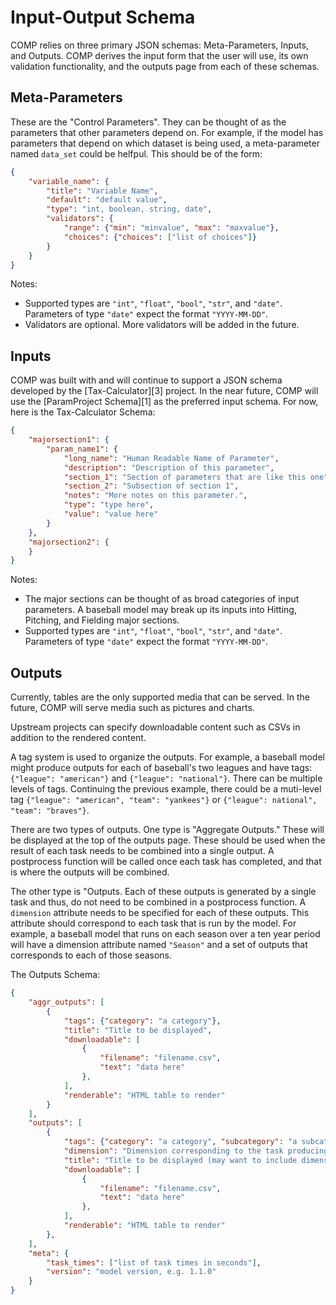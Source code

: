 # Input-Output Schema

COMP relies on three primary JSON schemas: Meta-Parameters, Inputs, and Outputs. COMP derives the input form that the user will use, its own validation functionality, and the outputs page from each of these schemas.

Meta-Parameters
--------------------------------

These are the "Control Parameters". They can be thought of as the parameters that other parameters depend on. For example, if the model has parameters that depend on which dataset is being used, a meta-parameter named `data_set` could be helfpul. This should be of the form:

```json
{
    "variable_name": {
        "title": "Variable Name",
        "default": "default value",
        "type": "int, boolean, string, date",
        "validators": {
            "range": {"min": "minvalue", "max": "maxvalue"},
            "choices": {"choices": ["list of choices"]}
        }
    }
}
```

Notes:
- Supported types are `"int"`, `"float"`, `"bool"`, `"str"`, and `"date"`. Parameters of type `"date"` expect the format `"YYYY-MM-DD"`.
- Validators are optional. More validators will be added in the future.

Inputs
----------------

COMP was built with and will continue to support a JSON schema developed by the [Tax-Calculator][3] project. In the near future, COMP will use the [ParamProject Schema][1] as the preferred input schema. For now, here is the Tax-Calculator Schema:

```json
{
    "majorsection1": {
        "param_name1": {
            "long_name": "Human Readable Name of Parameter",
            "description": "Description of this parameter",
            "section_1": "Section of parameters that are like this one",
            "section_2": "Subsection of section 1",
            "notes": "More notes on this parameter.",
            "type": "type here",
            "value": "value here"
        }
    },
    "majorsection2": {
    }
}
```

Notes:
- The major sections can be thought of as broad categories of input parameters. A baseball model may break up its inputs into Hitting, Pitching, and Fielding major sections.
- Supported types are `"int"`, `"float"`, `"bool"`, `"str"`, and `"date"`. Parameters of type `"date"` expect the format `"YYYY-MM-DD"`.

Outputs
------------

Currently, tables are the only supported media that can be served. In the future, COMP will serve media such as pictures and charts.

Upstream projects can specify downloadable content such as CSVs in addition to the rendered content.

A tag system is used to organize the outputs. For example, a baseball model might produce outputs for each of baseball's two leagues and have tags: `{"league": "american"}` and `{"league": "national"}`. There can be multiple levels of tags. Continuing the previous example, there could be a muti-level tag `{"league": "american", "team": "yankees"}` or `{"league": national", "team": "braves"}`.

There are two types of outputs. One type is "Aggregate Outputs." These will be displayed at the top of the outputs page. These should be used when the result of each task needs to be combined into a single output. A postprocess function will be called once each task has completed, and that is where the outputs will be combined.

The other type is "Outputs. Each of these outputs is generated by a single task and thus, do not need to be combined in a postprocess function. A `dimension` attribute needs to be specified for each of these outputs. This attribute should correspond to each task that is run by the model. For example, a baseball model that runs on each season over a ten year period will have a dimension attribute named `"Season"` and a set of outputs that corresponds to each of those seasons.

The Outputs Schema:

```json
{
    "aggr_outputs": [
        {
            "tags": {"category": "a category"},
            "title": "Title to be displayed",
            "downloadable": [
                {
                    "filename": "filename.csv",
                    "text": "data here"
                },
            ],
            "renderable": "HTML table to render"
        }
    ],
    "outputs": [
        {
            "tags": {"category": "a category", "subcategory": "a subcategory"},
            "dimension": "Dimension corresponding to the task producing this output",
            "title": "Title to be displayed (may want to include dimension)",
            "downloadable": [
                {
                    "filename": "filename.csv",
                    "text": "data here"
                },
            ],
            "renderable": "HTML table to render"
        },
    ],
    "meta": {
        "task_times": ["list of task times in seconds"],
        "version": "model version, e.g. 1.1.0"
    }
}
```
